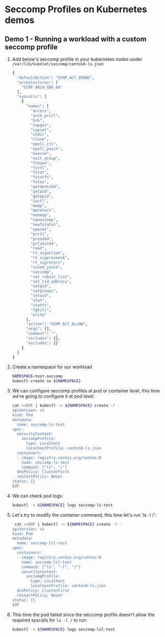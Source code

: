 # Seccomp Profiles on Kubernetes demos

## Demo 1 - Running a workload with a custom seccomp profile

1. Add below's seccomp profile in your kubernetes nodes under `/var/lib/kubelet/seccomp/centos8-ls.json`

    ~~~sh
    {
      "defaultAction": "SCMP_ACT_ERRNO",
      "architectures": [
        "SCMP_ARCH_X86_64"
      ],
      "syscalls": [
        {
          "names": [
            "access",
            "arch_prctl",
            "brk",
            "capget",
            "capset",
            "chdir",
            "close",
            "epoll_ctl",
            "epoll_pwait",
            "execve",
            "exit_group",
            "fchown",
            "fcntl",
            "fstat",
            "fstatfs",
            "futex",
            "getdents64",
            "getpid",
            "getppid",
            "ioctl",
            "mmap",
            "mprotect",
            "munmap",
            "nanosleep",
            "newfstatat",
            "openat",
            "prctl",
            "pread64",
            "prlimit64",
            "read",
            "rt_sigaction",
            "rt_sigprocmask",
            "rt_sigreturn",
            "sched_yield",
            "seccomp",
            "set_robust_list",
            "set_tid_address",
            "setgid",
            "setgroups",
            "setuid",
            "stat",
            "statfs",
            "tgkill",
            "write"
          ],
          "action": "SCMP_ACT_ALLOW",
          "args": [],
          "comment": "",
          "includes": {},
          "excludes": {}
        }
      ]
    }
    ~~~
2. Create a namespace for our workload

    ~~~sh
    NAMESPACE=test-seccomp
    kubectl create ns ${NAMESPACE}
    ~~~
3. We can configure seccomp profiles at pod or container level, this time we're going to configure it at pod level:

    ~~~sh
    cat <<EOF | kubectl -n ${NAMESPACE} create -f -
    apiVersion: v1
    kind: Pod
    metadata:
      name: seccomp-ls-test
    spec:
      securityContext:
        seccompProfile:
          type: Localhost
          localhostProfile: centos8-ls.json
      containers:
      - image: registry.centos.org/centos:8
        name: seccomp-ls-test
        command: ["ls", "/"]
      dnsPolicy: ClusterFirst
      restartPolicy: Never
    status: {}
    EOF
    ~~~
4. We can check pod logs:

    ~~~sh
    kubectl -n ${NAMESPACE} logs seccomp-ls-test
    ~~~
5. Let's try to modify the container command, this time let's run 'ls -l /':

    ~~~sh
     cat <<EOF | kubectl -n ${NAMESPACE} create -f -
    apiVersion: v1
    kind: Pod
    metadata:
      name: seccomp-lsl-test
    spec:
      containers:
      - image: registry.centos.org/centos:8
        name: seccomp-lsl-test
        command: ["ls", "-l", "/"]
        securityContext:
          seccompProfile:
            type: Localhost
            localhostProfile: centos8-ls.json
      dnsPolicy: ClusterFirst
      restartPolicy: Never
    status: {}
    EOF
    ~~~
6. This time the pod failed since the seccomp profile doesn't allow the required syscalls for `ls -l /` to run:

    ~~~sh
    kubectl -n ${NAMESPACE} logs seccomp-lsl-test
    ~~~ 

